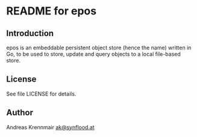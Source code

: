 # README for epos

## Introduction

epos is an embeddable persistent object store (hence the name) written in Go, 
to be used to store, update and query objects to a local file-based store.

## License

See file LICENSE for details.

## Author

Andreas Krennmair <ak@synflood.at>

